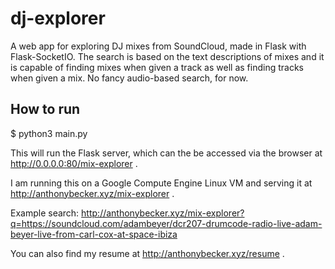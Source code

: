 # dj-explorer

A web app for exploring DJ mixes from SoundCloud, made in Flask with Flask-SocketIO. The search is based on the text descriptions of mixes and it is capable of finding mixes when given a track as well as finding tracks when given a mix. No fancy audio-based search, for now.



## How to run



$ python3 main.py


This will run the Flask server, which can the be accessed via the browser at http://0.0.0.0:80/mix-explorer . 



I am running this on a Google Compute Engine Linux VM and serving it at http://anthonybecker.xyz/mix-explorer . 

Example search: http://anthonybecker.xyz/mix-explorer?q=https://soundcloud.com/adambeyer/dcr207-drumcode-radio-live-adam-beyer-live-from-carl-cox-at-space-ibiza

You can also find my resume at http://anthonybecker.xyz/resume . 


